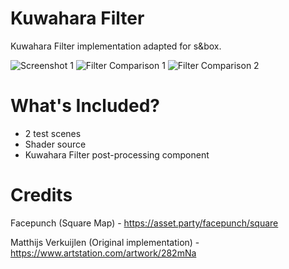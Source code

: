 # Kuwahara Filter
Kuwahara Filter implementation adapted for s&box.

![Screenshot 1](/images/FilterOnDirectionalEnabled.png "Screenshot 1")
![Filter Comparison 1](/images/FilterComparison.gif "Filter Comparison 1")
![Filter Comparison 2](/images/FilterComparison2.gif "Filter Comparison 2")

# What's Included?
* 2 test scenes
* Shader source
* Kuwahara Filter post-processing component

# Credits
Facepunch (Square Map) - https://asset.party/facepunch/square

Matthijs Verkuijlen (Original implementation) - https://www.artstation.com/artwork/282mNa
